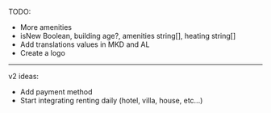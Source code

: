 TODO:

- More amenities
- isNew Boolean, building age?, amenities string[], heating string[]
- Add translations values in MKD and AL
- Create a logo

---

v2 ideas:

- Add payment method
- Start integrating renting daily (hotel, villa, house, etc...)

